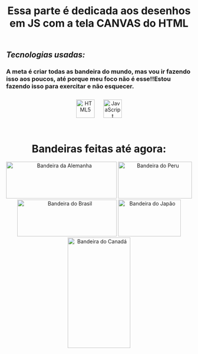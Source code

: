 <header><h1><strong>Essa parte é dedicada aos desenhos em JS com a tela CANVAS do HTML</strong></h1></header>
<h2><em>Tecnologias usadas:</em></h2>
<h3>A meta é criar todas as bandeira do mundo, mas vou ir fazendo isso aos poucos, até porque meu foco não é esse!!Estou fazendo isso para exercitar e não esquecer.</h3>
<div align = "center">
<a href="https://en.wikipedia.org/wiki/HTML5" target="_blank"><img style="margin: 10px" src="https://profilinator.rishav.dev/skills-assets/html5-original-wordmark.svg" alt="HTML5" height="50" /></a>  
<a href="https://www.javascript.com/" target="_blank"><img style="margin: 10px" src="https://profilinator.rishav.dev/skills-assets/javascript-original.svg" alt="JavaScript" height="50" /></a>  
</div>
<br>
<div align = "center">
<h1>Bandeiras feitas até agora:</h1>
<img src="https://upload.wikimedia.org/wikipedia/en/b/ba/Flag_of_Germany.svg" alt="Bandeira da Alemanha" width="300" height = "100px">
<img src="https://upload.wikimedia.org/wikipedia/commons/c/cf/Flag_of_Peru.svg" alt="Bandeira do Peru" width="200" height = "100px">
<img src="https://upload.wikimedia.org/wikipedia/en/0/05/Flag_of_Brazil.svg" alt="Bandeira do Brasil" width="270" height = "100px" />
<img src="https://upload.wikimedia.org/wikipedia/en/9/9e/Flag_of_Japan.svg" alt="Bandeira do Japão" width="170" height="100px" />
<img src="https://upload.wikimedia.org/wikipedia/commons/c/cf/Flag_of_Canada.svg" alt="Bandeira do Canadá" width="170" height="300px">



